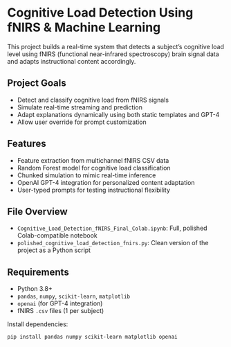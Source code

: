 # Cognitive Load Detection Using fNIRS & Machine Learning

This project builds a real-time system that detects a subject’s cognitive load level using fNIRS (functional near-infrared spectroscopy) brain signal data and adapts instructional content accordingly.

## Project Goals

- Detect and classify cognitive load from fNIRS signals
- Simulate real-time streaming and prediction
- Adapt explanations dynamically using both static templates and GPT-4
- Allow user override for prompt customization

## Features

- Feature extraction from multichannel fNIRS CSV data
- Random Forest model for cognitive load classification
- Chunked simulation to mimic real-time inference
- OpenAI GPT-4 integration for personalized content adaptation
- User-typed prompts for testing instructional flexibility

## File Overview

- `Cognitive_Load_Detection_fNIRS_Final_Colab.ipynb`: Full, polished Colab-compatible notebook
- `polished_cognitive_load_detection_fnirs.py`: Clean version of the project as a Python script

## Requirements

- Python 3.8+
- `pandas`, `numpy`, `scikit-learn`, `matplotlib`
- `openai` (for GPT-4 integration)
- fNIRS `.csv` files (1 per subject)

Install dependencies:

```bash
pip install pandas numpy scikit-learn matplotlib openai



